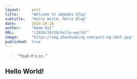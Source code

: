 ```yaml
---
layout:     post 
title:      "Welcome to adgadev blog"
subtitle:   "Hello World, Hello Blog"
date:       2020-10-28
author:     "Adam Gaj"
URL:        "/2020/10/28/hello-world/"
image:      "https://img.zhaohuabing.com/post-bg-2015.jpg"
published:  true
---
```


> “Yeah It's on. ”


## Hello World!
